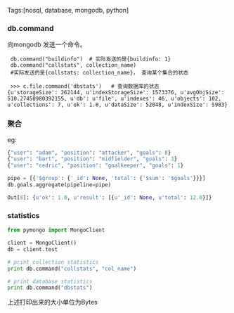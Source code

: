 Tags:[nosql, database, mongodb, python]

### db.command

向mongodb 发送一个命令。

```
 db.command("buildinfo")  # 实际发送的是{buildinfo: 1}
 db.command("collstats", collection_name) 
 #实际发送的是{collstats: collection_name}， 查询某个集合的状态
 
 >>> c.file.command('dbstats')   # 查询数据库的状态
{u'storageSize': 262144, u'indexStorageSize': 1573376, u'avgObjSize': 510.27450980392155, u'db': u'file', u'indexes': 46, u'objects': 102, u'collections': 7, u'ok': 1.0, u'dataSize': 52048, u'indexSize': 5983}

```





### 聚合



eg:

```python
{"user": "adam", "position": "attacker", "goals": 8}
{"user": "bart", "position": "midfielder", "goals": 3}
{"user": "cedric", "position": "goalkeeper", "goals": 1}

pipe = [{'$group': {'_id': None, 'total': {'$sum': '$goals'}}}]
db.goals.aggregate(pipeline=pipe)

Out[8]: {u'ok': 1.0, u'result': [{u'_id': None, u'total': 12.0}]}
```







### statistics

```python
from pymongo import MongoClient

client = MongoClient()
db = client.test

# print collection statistics
print db.command("collstats", "col_name") 

# print database statistics
print db.command("dbstats")
```

上述打印出来的大小单位为Bytes

